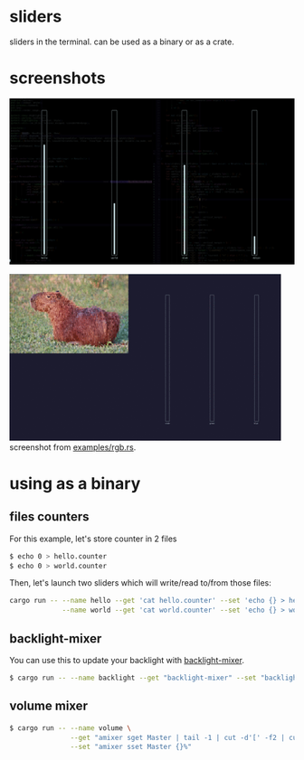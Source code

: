 # sliders

sliders in the terminal.
can be used as a binary or as a crate.

# screenshots

![screenshot](screenshot.png)

![screenshot rgb](screenshot_rgb.gif)
screenshot from [examples/rgb.rs](examples/rgb.rs).

# using as a binary

## files counters

For this example, let's store counter in 2 files

```bash
$ echo 0 > hello.counter
$ echo 0 > world.counter
```

Then, let's launch two sliders which will write/read to/from those files:

```bash
cargo run -- --name hello --get 'cat hello.counter' --set 'echo {} > hello.counter' \
             --name world --get 'cat world.counter' --set 'echo {} > world.counter'
``` 

## backlight-mixer

You can use this to update your backlight with [backlight-mixer](https://github.com/yazgoo/backlight-mixer).

```bash
$ cargo run -- --name backlight --get "backlight-mixer" --set "backlight-mixer {}"
```

## volume mixer

```bash
$ cargo run -- --name volume \
               --get "amixer sget Master | tail -1 | cut -d'[' -f2 | cut -d'%' -f1" \
               --set "amixer sset Master {}%"
```
